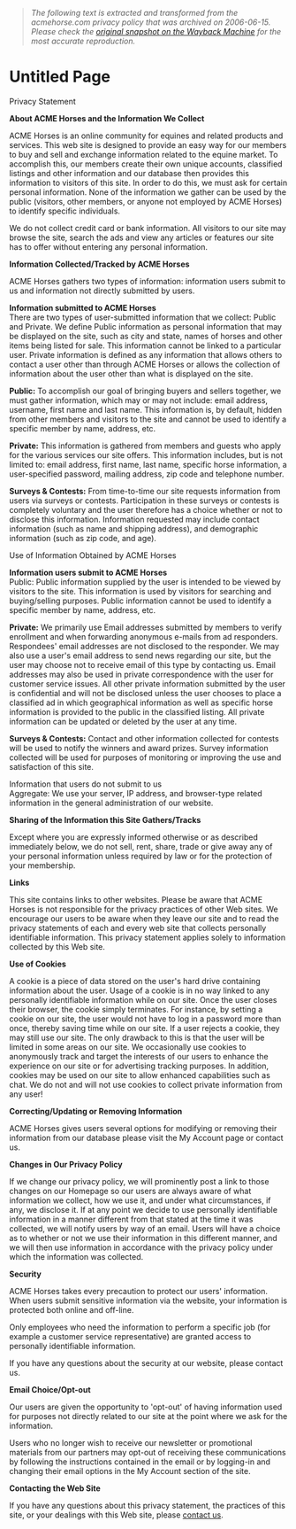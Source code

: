> *The following text is extracted and transformed from the acmehorse.com privacy policy that was archived on 2006-06-15. Please check the [original snapshot on the Wayback Machine](https://web.archive.org/web/20060615025432id_/http%3A//www.acmehorses.com/help/Privacy.aspx) for the most accurate reproduction.*

# Untitled Page

Privacy Statement

  
**About ACME Horses and the Information We Collect**

ACME Horses is an online community for equines and related products and services. This web site is designed to provide an easy way for our members to buy and sell and exchange information related to the equine market. To accomplish this, our members create their own unique accounts, classified listings and other information and our database then provides this information to visitors of this site. In order to do this, we must ask for certain personal information. None of the information we gather can be used by the public (visitors, other members, or anyone not employed by ACME Horses) to identify specific individuals.

We do not collect credit card or bank information. All visitors to our site may browse the site, search the ads and view any articles or features our site has to offer without entering any personal information.

**Information Collected/Tracked by ACME Horses**

ACME Horses gathers two types of information: information users submit to us and information not directly submitted by users.

**Information submitted to ACME Horses**  
There are two types of user-submitted information that we collect: Public and Private. We define Public information as personal information that may be displayed on the site, such as city and state, names of horses and other items being listed for sale. This information cannot be linked to a particular user. Private information is defined as any information that allows others to contact a user other than through ACME Horses or allows the collection of information about the user other than what is displayed on the site.

**Public:** To accomplish our goal of bringing buyers and sellers together, we must gather information, which may or may not include: email address, username, first name and last name. This information is, by default, hidden from other members and visitors to the site and cannot be used to identify a specific member by name, address, etc.

**Private:** This information is gathered from members and guests who apply for the various services our site offers. This information includes, but is not limited to: email address, first name, last name, specific horse information, a user-specified password, mailing address, zip code and telephone number.

**Surveys & Contests:** From time-to-time our site requests information from users via surveys or contests. Participation in these surveys or contests is completely voluntary and the user therefore has a choice whether or not to disclose this information. Information requested may include contact information (such as name and shipping address), and demographic information (such as zip code, and age).

Use of Information Obtained by ACME Horses

**Information users submit to ACME Horses**  
Public: Public information supplied by the user is intended to be viewed by visitors to the site. This information is used by visitors for searching and buying/selling purposes. Public information cannot be used to identify a specific member by name, address, etc.

**Private:** We primarily use Email addresses submitted by members to verify enrollment and when forwarding anonymous e-mails from ad responders. Respondees' email addresses are not disclosed to the responder. We may also use a user's email address to send news regarding our site, but the user may choose not to receive email of this type by contacting us. Email addresses may also be used in private correspondence with the user for customer service issues. All other private information submitted by the user is confidential and will not be disclosed unless the user chooses to place a classified ad in which geographical information as well as specific horse information is provided to the public in the classified listing. All private information can be updated or deleted by the user at any time.

**Surveys & Contests:** Contact and other information collected for contests will be used to notify the winners and award prizes. Survey information collected will be used for purposes of monitoring or improving the use and satisfaction of this site.

Information that users do not submit to us  
Aggregate: We use your server, IP address, and browser-type related information in the general administration of our website.

**Sharing of the Information this Site Gathers/Tracks**

Except where you are expressly informed otherwise or as described immediately below, we do not sell, rent, share, trade or give away any of your personal information unless required by law or for the protection of your membership.

**Links**

This site contains links to other websites. Please be aware that ACME Horses is not responsible for the privacy practices of other Web sites. We encourage our users to be aware when they leave our site and to read the privacy statements of each and every web site that collects personally identifiable information. This privacy statement applies solely to information collected by this Web site.

**Use of Cookies**

A cookie is a piece of data stored on the user's hard drive containing information about the user. Usage of a cookie is in no way linked to any personally identifiable information while on our site. Once the user closes their browser, the cookie simply terminates. For instance, by setting a cookie on our site, the user would not have to log in a password more than once, thereby saving time while on our site. If a user rejects a cookie, they may still use our site. The only drawback to this is that the user will be limited in some areas on our site. We occasionally use cookies to anonymously track and target the interests of our users to enhance the experience on our site or for advertising tracking purposes. In addition, cookies may be used on our site to allow enhanced capabilities such as chat. We do not and will not use cookies to collect private information from any user!

**Correcting/Updating or Removing Information**

ACME Horses gives users several options for modifying or removing their information from our database please visit the My Account page or contact us.

**Changes in Our Privacy Policy**

If we change our privacy policy, we will prominently post a link to those changes on our Homepage so our users are always aware of what information we collect, how we use it, and under what circumstances, if any, we disclose it. If at any point we decide to use personally identifiable information in a manner different from that stated at the time it was collected, we will notify users by way of an email. Users will have a choice as to whether or not we use their information in this different manner, and we will then use information in accordance with the privacy policy under which the information was collected.

**Security**

ACME Horses takes every precaution to protect our users' information. When users submit sensitive information via the website, your information is protected both online and off-line. 

Only employees who need the information to perform a specific job (for example a customer service representative) are granted access to personally identifiable information. 

If you have any questions about the security at our website, please contact us.

**Email Choice/Opt-out**

Our users are given the opportunity to 'opt-out' of having information used for purposes not directly related to our site at the point where we ask for the information. 

Users who no longer wish to receive our newsletter or promotional materials from our partners may opt-out of receiving these communications by following the instructions contained in the email or by logging-in and changing their email options in the My Account section of the site. 

**Contacting the Web Site**

If you have any questions about this privacy statement, the practices of this site, or your dealings with this Web site, please [contact us](https://web.archive.org/web/20060615025432id_/http%3A//www.acmehorses.com/help/Contact.aspx).
